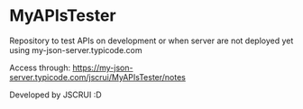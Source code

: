 # MyAPIsTester
Repository to test APIs on development or when server are not deployed yet using my-json-server.typicode.com

Access through: https://my-json-server.typicode.com/jscrui/MyAPIsTester/notes

Developed by JSCRUI :D 

